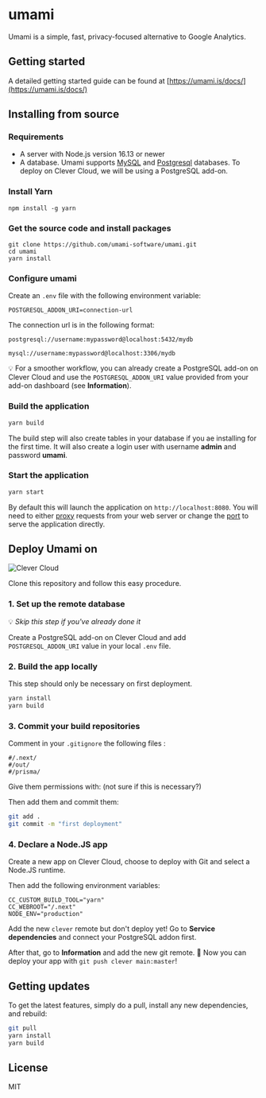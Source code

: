 # umami

Umami is a simple, fast, privacy-focused alternative to Google Analytics.

## Getting started

A detailed getting started guide can be found at [https://umami.is/docs/](https://umami.is/docs/)

## Installing from source

### Requirements

- A server with Node.js version 16.13 or newer
- A database. Umami supports [MySQL](https://www.mysql.com/) and [Postgresql](https://www.postgresql.org/) databases. To deploy on Clever Cloud, we will be using a PostgreSQL add-on.

### Install Yarn

```
npm install -g yarn
```

### Get the source code and install packages

```
git clone https://github.com/umami-software/umami.git
cd umami
yarn install
```

### Configure umami

Create an `.env` file with the following environment variable:

```
POSTGRESQL_ADDON_URI=connection-url
```

The connection url is in the following format:

```
postgresql://username:mypassword@localhost:5432/mydb

mysql://username:mypassword@localhost:3306/mydb
```

💡 For a smoother workflow, you can already create a PostgreSQL add-on on Clever Cloud and use the `POSTGRESQL_ADDON_URI` value provided from your add-on dashboard (see **Information**).

### Build the application

```bash
yarn build
```

The build step will also create tables in your database if you ae installing for the first time. It will also create a login user with username **admin** and password **umami**.

### Start the application

```bash
yarn start
```

By default this will launch the application on `http://localhost:8080`. You will need to either
[proxy](https://docs.nginx.com/nginx/admin-guide/web-server/reverse-proxy/) requests from your web server
or change the [port](https://nextjs.org/docs/api-reference/cli#production) to serve the application directly.

## Deploy Umami on

![Clever Cloud](https://cellar-c2.services.clever-cloud.com/precious-jpegs/clever-cloud-logo.png)

Clone this repository and follow this easy procedure.

### 1. Set up the remote database

💡 _Skip this step if you've already done it_

Create a PostgreSQL add-on on Clever Cloud and add `POSTGRESQL_ADDON_URI` value in your local `.env` file.

### 2. Build the app locally

This step should only be necessary on first deployment.

```bash
yarn install
yarn build
```

### 3. Commit your build repositories

Comment in your `.gitignore` the following files : 

```
#/.next/
#/out/
#/prisma/
```

Give them permissions with: (not sure if this is necessary?)

Then add them and commit them:

```bash
git add .
git commit -m "first deployment"
```

### 4. Declare a Node.JS app

Create a new app on Clever Cloud, choose to deploy with Git and select a Node.JS runtime.

Then add the following environment variables:

```
CC_CUSTOM_BUILD_TOOL="yarn"
CC_WEBROOT="/.next"
NODE_ENV="production"
```

Add the new `clever` remote but don't deploy yet! Go to **Service dependencies** and connect your PostgreSQL addon first.

After that, go to **Information** and add the new git remote. 🚀 Now you can deploy your app with `git push clever main:master`!

## Getting updates

To get the latest features, simply do a pull, install any new dependencies, and rebuild:

```bash
git pull
yarn install
yarn build
```

## License

MIT
